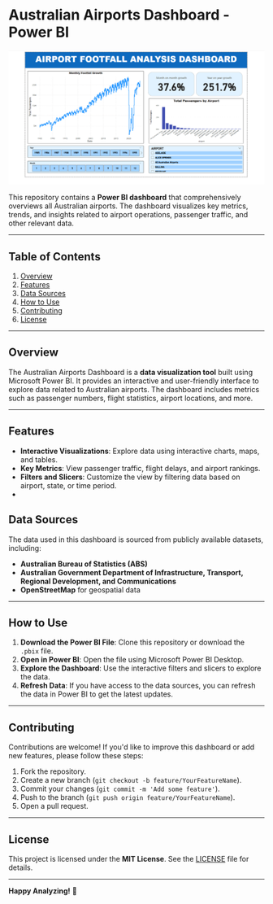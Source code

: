 # Australian Airports Dashboard - Power BI

![Power BI Dashboard](image.png) 


This repository contains a **Power BI dashboard** that comprehensively overviews all Australian airports. The dashboard visualizes key metrics, trends, and insights related to airport operations, passenger traffic, and other relevant data.

---

## Table of Contents
1. [Overview](#overview)
2. [Features](#features)
3. [Data Sources](#data-sources)
4. [How to Use](#how-to-use)
5. [Contributing](#contributing)
6. [License](#license)

---

## Overview
The Australian Airports Dashboard is a **data visualization tool** built using Microsoft Power BI. It provides an interactive and user-friendly interface to explore data related to Australian airports. The dashboard includes metrics such as passenger numbers, flight statistics, airport locations, and more.

---

## Features
- **Interactive Visualizations**: Explore data using interactive charts, maps, and tables.
- **Key Metrics**: View passenger traffic, flight delays, and airport rankings.
- **Filters and Slicers**: Customize the view by filtering data based on airport, state, or time period.
- 
## Data Sources
The data used in this dashboard is sourced from publicly available datasets, including:
- **Australian Bureau of Statistics (ABS)**
- **Australian Government Department of Infrastructure, Transport, Regional Development, and Communications**
- **OpenStreetMap** for geospatial data

---

## How to Use
1. **Download the Power BI File**: Clone this repository or download the `.pbix` file.
2. **Open in Power BI**: Open the file using Microsoft Power BI Desktop.
3. **Explore the Dashboard**: Use the interactive filters and slicers to explore the data.
4. **Refresh Data**: If you have access to the data sources, you can refresh the data in Power BI to get the latest updates.

---

## Contributing
Contributions are welcome! If you'd like to improve this dashboard or add new features, please follow these steps:
1. Fork the repository.
2. Create a new branch (`git checkout -b feature/YourFeatureName`).
3. Commit your changes (`git commit -m 'Add some feature'`).
4. Push to the branch (`git push origin feature/YourFeatureName`).
5. Open a pull request.

---

## License
This project is licensed under the **MIT License**. See the [LICENSE](LICENSE) file for details.

---
**Happy Analyzing!** 🚀
